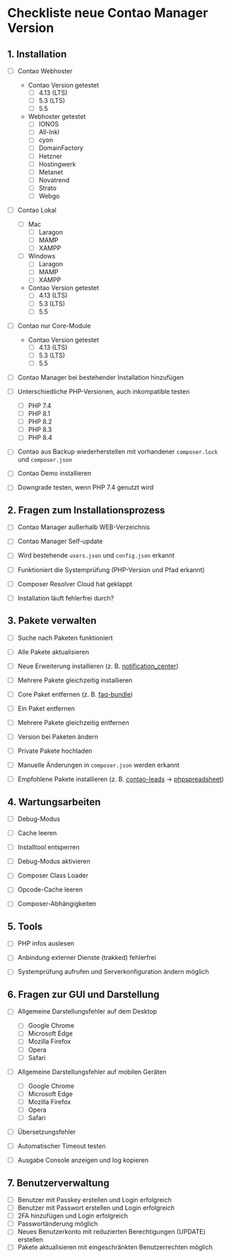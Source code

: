 # Checkliste neue Contao Manager Version


## 1. Installation

- [ ] Contao Webhoster
    - Contao Version getestet
        - [ ] 4.13 (LTS)
        - [ ] 5.3 (LTS)
        - [ ] 5.5
    - Webhoster getestet
        - [ ] IONOS
        - [ ] All-Inkl
        - [ ] cyon
        - [ ] DomainFactory
        - [ ] Hetzner
        - [ ] Hostingwerk
        - [ ] Metanet
        - [ ] Novatrend
        - [ ] Strato
        - [ ] Webgo
- [ ] Contao Lokal
    - [ ] Mac
        - [ ] Laragon
        - [ ] MAMP
        - [ ] XAMPP
    - [ ] Windows
        - [ ] Laragon
        - [ ] MAMP
        - [ ] XAMPP
    - Contao Version getestet
        - [ ] 4.13 (LTS)
        - [ ] 5.3 (LTS)
        - [ ] 5.5
- [ ] Contao nur Core-Module
    - Contao Version getestet
        - [ ] 4.13 (LTS)
        - [ ] 5.3 (LTS)
        - [ ] 5.5
- [ ] Contao Manager bei bestehender Installation hinzufügen
- [ ] Unterschiedliche PHP-Versionen, auch inkompatible testen
    - [ ] PHP 7.4
    - [ ] PHP 8.1
    - [ ] PHP 8.2
    - [ ] PHP 8.3
    - [ ] PHP 8.4
- [ ] Contao aus Backup wiederherstellen mit vorhandener `composer.lock` und `composer.json`
- [ ] Contao Demo installieren
- [ ] Downgrade testen, wenn PHP 7.4 genutzt wird


## 2. Fragen zum Installationsprozess

- [ ] Contao Manager außerhalb WEB-Verzeichnis
- [ ] Contao Manager Self-update
- [ ] Wird bestehende `users.json` und `config.json` erkannt
- [ ] Funktioniert die Systemprüfung (PHP-Version und Pfad erkannt)
- [ ] Composer Resolver Cloud hat geklappt
- [ ] Installation läuft fehlerfrei durch?


## 3. Pakete verwalten
- [ ] Suche nach Paketen funktioniert
- [ ] Alle Pakete aktualisieren
- [ ] Neue Erweiterung installieren (z. B. [notification_center](https://packagist.org/packages/terminal42/notification_center))
- [ ] Mehrere Pakete gleichzeitig installieren
- [ ] Core Paket entfernen (z. B. [faq-bundle](https://packagist.org/packages/contao/faq-bundle))
- [ ] Ein Paket entfernen
- [ ] Mehrere Pakete gleichzeitig entfernen
- [ ] Version bei Paketen ändern
- [ ] Private Pakete hochladen
- [ ] Manuelle Änderungen in `composer.json` werden erkannt
- [ ] Empfohlene Pakete installieren (z. B. [contao-leads](https://packagist.org/packages/terminal42/contao-leads) -> [phpspreadsheet](https://packagist.org/packages/phpoffice/phpspreadsheet))


## 4. Wartungsarbeiten
- [ ] Debug-Modus
- [ ] Cache leeren
- [ ] Installtool entsperren
- [ ] Debug-Modus aktivieren
- [ ] Composer Class Loader
- [ ] Opcode-Cache leeren
- [ ] Composer-Abhängigkeiten


## 5. Tools
- [ ] PHP infos auslesen
- [ ] Anbindung externer Dienste (trakked) fehlerfrei
- [ ] Systemprüfung aufrufen und Serverkonfiguration ändern möglich


## 6. Fragen zur GUI und Darstellung
- [ ] Allgemeine Darstellungsfehler auf dem Desktop
    - [ ] Google Chrome
    - [ ] Microsoft Edge
    - [ ] Mozilla Firefox
    - [ ] Opera
    - [ ] Safari
- [ ] Allgemeine Darstellungsfehler auf mobilen Geräten
    - [ ] Google Chrome
    - [ ] Microsoft Edge
    - [ ] Mozilla Firefox
    - [ ] Opera
    - [ ] Safari
- [ ] Übersetzungsfehler
- [ ] Automatischer Timeout testen
- [ ] Ausgabe Console anzeigen und log kopieren


## 7. Benutzerverwaltung
- [ ] Benutzer mit Passkey erstellen und Login erfolgreich
- [ ] Benutzer mit Passwort erstellen und Login erfolgreich
- [ ] 2FA hinzufügen und Login erfolgreich
- [ ] Passwortänderung möglich
- [ ] Neues Benutzerkonto mit reduzierten Berechtigungen (UPDATE) erstellen
- [ ] Pakete aktualisieren mit eingeschränkten Benutzerrechten möglich

